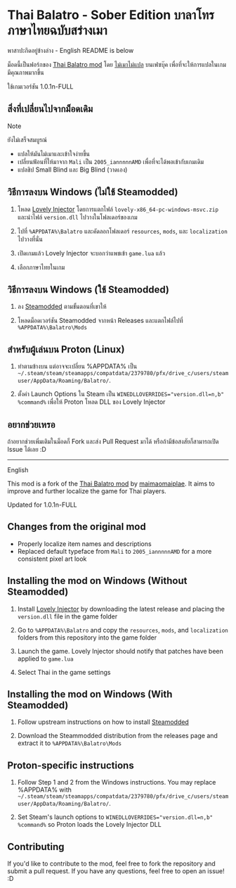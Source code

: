 # Thai Balatro - Sober Edition บาลาโทรภาษาไทยฉบับสร่างเมา

พาสาปะกิดอยู่ข้างล่าง - English README is below

ม็อดนี้เป็นฟอร์กของ [Thai Balatro mod] โดย [ไม่เมาไม่แปล](https://www.facebook.com/maimaomaiplae) บนเฟซบุ๊ค เพื่อที่จะให้การแปลในเกมมีคุณภาพมากขึ้น

ใช้เกมเวอร์ชัน 1.0.1n-FULL

## สิ่งที่เปลี่ยนไปจากม็อดเดิม

> [!NOTE]  
> ยังไม่เสร็จสมบูรณ์

- แปลให้มันไม่เมาและเข้าใจง่ายขึ้น
- เปลี่ยนฟ้อนที่ให้มาจาก `Mali` เป็น `2005_iannnnnAMD` เพื่อที่จะได้พอเข้ากับเกมเดิม
- แปลชิป Small Blind และ Big Blind (วาดเอง)

## วิธีการลงบน Windows (ไม่ใช้ Steamodded)

1. โหลด [Lovely Injector] โดยการแตกไฟล์ `lovely-x86_64-pc-windows-msvc.zip` และนำไฟล์ `version.dll` ไปวางในโฟลเดอร์ของเกม

2. ไปที่ `%APPDATA%\Balatro` และคัดลอกโฟลเดอร์ `resources`, `mods`, และ `localization` ไปวางที่นั่น

3. เปิดเกมแล้ว Lovely Injector จะบอกว่าแพชเข้า `game.lua` แล้ว

4. เลือกภาษาไทยในเกม

## วิธีการลงบน Windows (ใช้ Steamodded)

1. ลง [Steamodded] ตามขั้นตอนที่เขาให้

2. โหลดม็อดเวอร์ชัน Steamodded จากหน้า Releases และแตกไฟล์ไปที่ `%APPDATA%\Balatro\Mods`

## สำหรับผู้เล่นบน Proton (Linux)

1. ทำตามข้างบน แต่อาจจะเปลี่ยน %APPDATA% เป็น `~/.steam/steam/steamapps/compatdata/2379780/pfx/drive_c/users/steamuser/AppData/Roaming/Balatro/`.

2. ตั้งค่า Launch Options ใน Steam เป็น `WINEDLLOVERRIDES="version.dll=n,b" %command%` เพื่อให้ Proton โหลด DLL ของ Lovely Injector

## อยากช่วยเหรอ

ถ้าอยากช่วยเพิ่มเติมในม็อดก็ Fork และส่ง Pull Request มาได้ หรือถ้ามีข้อสงสัยก็สามารถเปิด Issue ได้เลย :D

---

English

This mod is a fork of the [Thai Balatro mod] by [maimaomaiplae](https://www.facebook.com/maimaomaiplae). It aims to improve and further localize the game for Thai players.

Updated for 1.0.1n-FULL

## Changes from the original mod

- Properly localize item names and descriptions
- Replaced default typeface from `Mali` to `2005_iannnnnAMD` for a more consistent pixel art look

## Installing the mod on Windows (Without Steamodded)

1. Install [Lovely Injector] by downloading the latest release and placing the `version.dll` file in the game folder

2. Go to `%APPDATA%\Balatro` and copy the `resources`, `mods`, and `localization` folders from this repository into the game folder

3. Launch the game. Lovely Injector should notify that patches have been applied to `game.lua`

4. Select Thai in the game settings

## Installing the mod on Windows (With Steamodded)

1. Follow upstream instructions on how to install [Steamodded]

2. Download the Steammodded distribution from the releases page and extract it to `%APPDATA%\Balatro\Mods`

## Proton-specific instructions

1. Follow Step 1 and 2 from the Windows instructions. You may replace %APPDATA% with `~/.steam/steam/steamapps/compatdata/2379780/pfx/drive_c/users/steamuser/AppData/Roaming/Balatro/`.

2. Set Steam's launch options to `WINEDLLOVERRIDES="version.dll=n,b" %command%` so Proton loads the Lovely Injector DLL

## Contributing

If you'd like to contribute to the mod, feel free to fork the repository and submit a pull request. If you have any questions, feel free to open an issue! :D

[Lovely Injector]: https://github.com/ethangreen-dev/lovely-injector
[Thai balatro mod]: https://www.nexusmods.com/balatro/mods/37
[Steamodded]: https://github.com/Steamopollys/Steamodded
